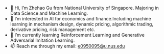- 👋 Hi, I’m Zhehao Gu from National University of Singapore. Majoring in Data Science and Machine Learning.
- 👀 I’m interested in AI for economics and finance.Including machine learning in mechanism design, dynamic pricing, algorithmic trading, derivative pricing, risk management etc. 
- 🌱 I’m currently learning Reinforcement Learning and Generative Adversarial Imitation Learning.
- 📫 Reach me through my email: e0950095@u.nus.edu

<!---
gzh111/gzh111 is a ✨ special ✨ repository because its `README.md` (this file) appears on your GitHub profile.
You can click the Preview link to take a look at your changes.
--->
